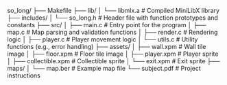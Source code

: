 so_long/
├── Makefile
├── lib/
│   └── libmlx.a          # Compiled MiniLibX library
├── includes/
│   └── so_long.h         # Header file with function prototypes and constants
├── src/
│   ├── main.c            # Entry point for the program
│   ├── map.c             # Map parsing and validation functions
│   ├── render.c          # Rendering logic
│   ├── player.c          # Player movement logic
│   └── utils.c           # Utility functions (e.g., error handling)
├── assets/
│   ├── wall.xpm          # Wall tile image
│   ├── floor.xpm         # Floor tile image
│   ├── player.xpm        # Player sprite
│   ├── collectible.xpm   # Collectible sprite
│   └── exit.xpm          # Exit sprite
├── maps/
│   └── map.ber           # Example map file
└── subject.pdf           # Project instructions
